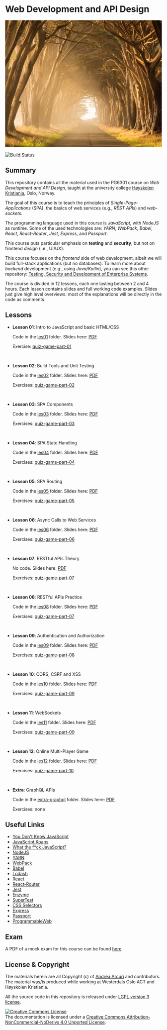 # Web Development and API Design


![](docs/img/stephen-leonardi-369733-unsplash-compressed.jpg "Photo by Stephen Leonardi on Unsplash")

[![Build Status](https://travis-ci.com/arcuri82/web_development_and_api_design.svg?branch=master)](https://travis-ci.com/arcuri82/web_development_and_api_design)

## Summary

This repository contains all the material used in the PG6301 course 
on *Web Development and API Design*, taught at 
the university college [Høyskolen Kristiania](https://kristiania.no/), Oslo, Norway.

The goal of this course is to teach the principles of *Single-Page-Applications* (SPA),
 the basics of web services (e.g., *REST APIs*) and *web-sockets*.

The programming language used in this course is *JavaScript*, with *NodeJS* as runtime.
Some of the used technologies are: *YARN*, *WebPack*, *Babel*, *React*, *React-Router*, 
*Jest*, *Express*, and *Passport*. 

This course puts particular emphasis on **testing** and **security**, but not on 
frontend *design* (i.e., UI/UX).

This course focuses on the *frontend* side of web development, albeit
we will build full-stack applications (but no databases).
To learn more about *backend* development (e.g., using *Java/Kotlin*), you can see this
other repository: [Testing, Security and Development of Enterprise Systems](https://github.com/arcuri82/testing_security_development_enterprise_systems).

The course is divided in 12 lessons, each one lasting between 2 and 4 hours.
Each lesson contains slides and full working code examples. 
Slides just give high level overviews: most of the explanations will be directly in
the code as comments. 


## Lessons

* **Lesson 01**: Intro to JavaScript and basic HTML/CSS

  Code in the [les01](les01) folder. Slides here: [PDF](docs/slides/lesson_01.pdf)  

  Exercise: [quiz-game-part-01](docs/exercises/quiz-game/part-01.md)

<br />

* **Lesson 02**: Build Tools and Unit Testing

  Code in the [les02](les02) folder. Slides here: [PDF](docs/slides/lesson_02.pdf)  
   
  Exercises: [quiz-game-part-02](docs/exercises/quiz-game/part-02.md)
  
<br />

* **Lesson 03**: SPA Components

  Code in the [les03](les03) folder. Slides here: [PDF](docs/slides/lesson_03.pdf)  
   
  Exercises: [quiz-game-part-03](docs/exercises/quiz-game/part-03.md)

<br />

* **Lesson 04**: SPA State Handling

  Code in the [les04](les04) folder. Slides here: [PDF](docs/slides/lesson_04.pdf)  
   
  Exercises: [quiz-game-part-04](docs/exercises/quiz-game/part-04.md)

<br />

* **Lesson 05**: SPA Routing

  Code in the [les05](les05) folder. Slides here: [PDF](docs/slides/lesson_05.pdf)  
   
  Exercises: [quiz-game-part-05](docs/exercises/quiz-game/part-05.md)

<br />

* **Lesson 06**: Async Calls to Web Services

  Code in the [les06](les06) folder. Slides here: [PDF](docs/slides/lesson_06.pdf)  
   
  Exercises: [quiz-game-part-06](docs/exercises/quiz-game/part-06.md)

<br />


* **Lesson 07**: RESTful APIs Theory

  No code. Slides here: [PDF](docs/slides/lesson_07.pdf)

  Exercises: [quiz-game-part-07](docs/exercises/quiz-game/part-07.md)

<br />

* **Lesson 08**: RESTful APIs Practice

  Code in the [les08](les08) folder. Slides here: [PDF](docs/slides/lesson_08.pdf)

  Exercises: [quiz-game-part-07](docs/exercises/quiz-game/part-07.md)

<br />

* **Lesson 09**: Authentication and Authorization 

  Code in the [les09](les09) folder. Slides here: [PDF](docs/slides/lesson_09.pdf)  
   
  Exercises: [quiz-game-part-08](docs/exercises/quiz-game/part-08.md)

<br />


* **Lesson 10**: CORS, CSRF and XSS

  Code in the [les10](les10) folder. Slides here: [PDF](docs/slides/lesson_10.pdf)

  Exercises: [quiz-game-part-09](docs/exercises/quiz-game/part-09.md)

<br />


* **Lesson 11**: WebSockets 

  Code in the [les11](les11) folder. Slides here: [PDF](docs/slides/lesson_11.pdf)  
   
  Exercises: [quiz-game-part-09](docs/exercises/quiz-game/part-09.md)

<br />

* **Lesson 12**: Online Multi-Player Game

  Code in the [les12](les12) folder. Slides here: [PDF](docs/slides/lesson_12.pdf)  
   
  Exercises: [quiz-game-part-10](docs/exercises/quiz-game/part-10.md)
    

<br />

* **Extra**: GraphQL APIs

  Code in the [extra-graphql](extra-graphql) folder. Slides here: [PDF](docs/slides/lesson_graphql.pdf)  
   
  Exercises: none



## Useful Links

* [You Don't Know JavaScript](https://github.com/getify/You-Dont-Know-JS)
* [JavaScript Koans](https://github.com/liammclennan/JavaScript-Koans)      
* [What the f*ck JavaScript?](https://github.com/denysdovhan/wtfjs)
* [NodeJS](https://nodejs.org/)
* [YARN](https://yarnpkg.com)
* [WebPack](https://webpack.js.org)
* [Babel](https://babeljs.io/)
* [Lodash](https://lodash.com)
* [React](https://reactjs.org)
* [React-Router](https://reacttraining.com/react-router)
* [Jest](https://github.com/facebook/jest)
* [Enzyme](https://github.com/airbnb/enzyme)
* [SuperTest](https://github.com/visionmedia/supertest)
* [CSS Selectors](https://www.w3schools.com/cssref/css_selectors.asp)
* [Express](http://expressjs.com/)
* [Passport](http://www.passportjs.org/)
* [ProgrammableWeb](http://www.programmableweb.com/)


## Exam

A PDF of a mock exam for this course can be found [here](docs/exams/mock_exam.pdf). 

## License & Copyright

The materials herein are all Copyright (c) of [Andrea Arcuri](http://www.arcuriandrea.org) 
and contributors.
The material was/is produced while working at 
Westerdals Oslo ACT and Høyskolen Kristiania.

All the source code in this repository is released under 
[LGPL version 3 license](LICENSE).

<a rel="license" href="http://creativecommons.org/licenses/by-nc-nd/4.0/">
<img alt="Creative Commons License" style="border-width:0" 
src="https://i.creativecommons.org/l/by-nc-nd/4.0/88x31.png" /></a>
<br />
The documentation is licensed under a <a rel="license" href="http://creativecommons.org/licenses/by-nc-nd/4.0/">Creative Commons Attribution-NonCommercial-NoDerivs 4.0 Unported License</a>.


